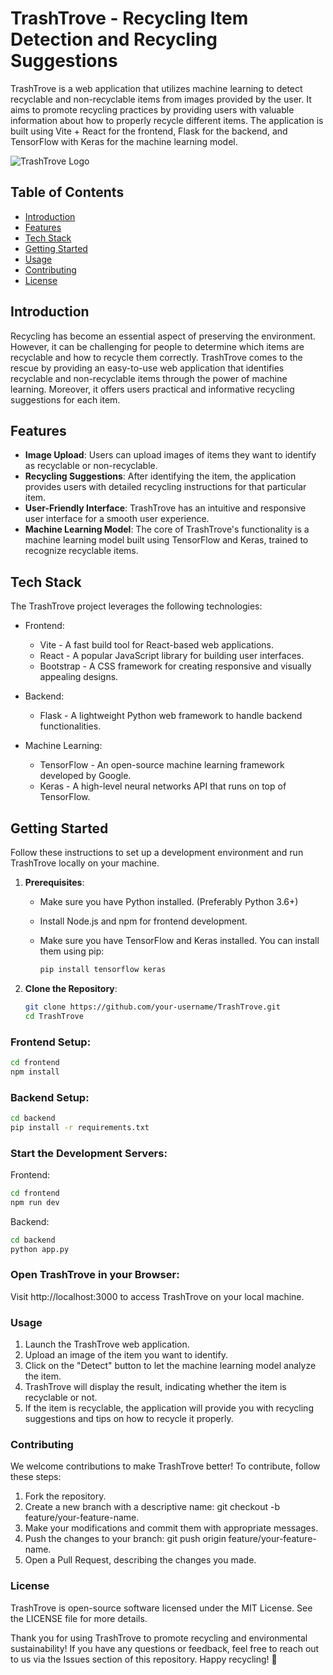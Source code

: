 # TrashTrove - Recycling Item Detection and Recycling Suggestions

TrashTrove is a web application that utilizes machine learning to detect recyclable and non-recyclable items from images provided by the user. It aims to promote recycling practices by providing users with valuable information about how to properly recycle different items. The application is built using Vite + React for the frontend, Flask for the backend, and TensorFlow with Keras for the machine learning model.

![TrashTrove Logo](/path/to/logo.png)

## Table of Contents

- [Introduction](#introduction)
- [Features](#features)
- [Tech Stack](#tech-stack)
- [Getting Started](#getting-started)
- [Usage](#usage)
- [Contributing](#contributing)
- [License](#license)

## Introduction

Recycling has become an essential aspect of preserving the environment. However, it can be challenging for people to determine which items are recyclable and how to recycle them correctly. TrashTrove comes to the rescue by providing an easy-to-use web application that identifies recyclable and non-recyclable items through the power of machine learning. Moreover, it offers users practical and informative recycling suggestions for each item.

## Features

- **Image Upload**: Users can upload images of items they want to identify as recyclable or non-recyclable.
- **Recycling Suggestions**: After identifying the item, the application provides users with detailed recycling instructions for that particular item.
- **User-Friendly Interface**: TrashTrove has an intuitive and responsive user interface for a smooth user experience.
- **Machine Learning Model**: The core of TrashTrove's functionality is a machine learning model built using TensorFlow and Keras, trained to recognize recyclable items.

## Tech Stack

The TrashTrove project leverages the following technologies:

- Frontend:

  - Vite - A fast build tool for React-based web applications.
  - React - A popular JavaScript library for building user interfaces.
  - Bootstrap - A CSS framework for creating responsive and visually appealing designs.

- Backend:

  - Flask - A lightweight Python web framework to handle backend functionalities.

- Machine Learning:
  - TensorFlow - An open-source machine learning framework developed by Google.
  - Keras - A high-level neural networks API that runs on top of TensorFlow.

## Getting Started

Follow these instructions to set up a development environment and run TrashTrove locally on your machine.

1. **Prerequisites**:

   - Make sure you have Python installed. (Preferably Python 3.6+)
   - Install Node.js and npm for frontend development.
   - Make sure you have TensorFlow and Keras installed. You can install them using pip:

     ```bash
     pip install tensorflow keras
     ```

2. **Clone the Repository**:

   ```bash
   git clone https://github.com/your-username/TrashTrove.git
   cd TrashTrove
   ```

### Frontend Setup:

```bash
cd frontend
npm install
```

### Backend Setup:

```bash
cd backend
pip install -r requirements.txt
```

### Start the Development Servers:

Frontend:

```bash
cd frontend
npm run dev
```

Backend:

```bash
cd backend
python app.py
```

### Open TrashTrove in your Browser:

Visit http://localhost:3000 to access TrashTrove on your local machine.

### Usage

1. Launch the TrashTrove web application.
2. Upload an image of the item you want to identify.
3. Click on the "Detect" button to let the machine learning model analyze the item.
4. TrashTrove will display the result, indicating whether the item is recyclable or not.
5. If the item is recyclable, the application will provide you with recycling suggestions and tips on how to recycle it properly.

### Contributing

We welcome contributions to make TrashTrove better! To contribute, follow these steps:

1. Fork the repository.
2. Create a new branch with a descriptive name: git checkout -b feature/your-feature-name.
3. Make your modifications and commit them with appropriate messages.
4. Push the changes to your branch: git push origin feature/your-feature-name.
5. Open a Pull Request, describing the changes you made.

### License

TrashTrove is open-source software licensed under the MIT License. See the LICENSE file for more details.

Thank you for using TrashTrove to promote recycling and environmental sustainability! If you have any questions or feedback, feel free to reach out to us via the Issues section of this repository. Happy recycling! 🌱
